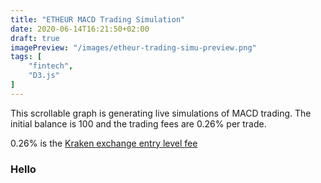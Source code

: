 ```yaml
---
title: "ETHEUR MACD Trading Simulation"
date: 2020-06-14T16:21:50+02:00
draft: true
imagePreview: "/images/etheur-trading-simu-preview.png"
tags: [
    "fintech",
    "D3.js"
]
---
```


This scrollable graph is generating live simulations of MACD trading.
The initial balance is 100 and the trading fees are 0.26% per trade.

<!--more-->

0.26% is the <a target="_blank" href="https://support.kraken.com/hc/en-us/articles/201893638-How-trading-fees-work-on-Kraken">
Kraken exchange entry level fee</a>

<div class="container">
    <div class="row">
        <div class="col-12">
            <h3 id="titre">Hello</h3>
            <svg></svg>
        </div>
    </div>
</div>

<script src="/script/computeMacdSimulation.js"></script>
<script src = "/script/etheur-trading-simu.js"></script> 

